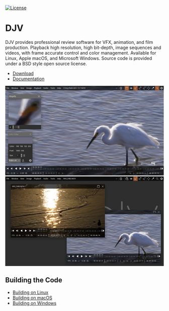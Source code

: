 [![License](https://img.shields.io/badge/License-BSD%203--Clause-blue.svg)](https://opensource.org/licenses/BSD-3-Clause)

DJV
===
DJV provides professional review software for VFX, animation, and film production.
Playback high resolution, high bit-depth, image sequences and videos, with frame
accurate control and color management. Available for Linux, Apple macOS, and
Microsoft Windows. Source code is provided under a BSD style open source license.

* [Download](https://darbyjohnston.github.io/DJV/download.html)
* [Documentation](https://darbyjohnston.github.io/DJV/documentation.html)

![Screenshot](docs/assets/djv_screenshot1.png)
![Screenshot](docs/assets/djv_screenshot2.png)

Building the Code
-----------------

* [Building on Linux](https://darbyjohnston.github.io/DJV/build_linux.html)
* [Building on macOS](https://darbyjohnston.github.io/DJV/build_macos.html)
* [Building on Windows](https://darbyjohnston.github.io/DJV/build_windows.html)
